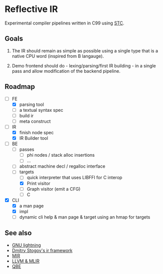 # Reflective IR

Experimental compiler pipelines written in C99 using [STC](https://github.com/stclib/STC). 

## Goals

1) The IR should remain as simple as possible using a single type that is a native CPU word (inspired from B langauge).

2) Demo frontend should do - lexing/parsing/first IR building - in a single pass and allow modification of the backend pipeline.

## Roadmap

- [ ] FE
    - [x] parsing tool
    - [ ] a textual syntax spec
    - [ ] build ir
    - [ ] meta construct

- [ ] IR
    - [x] finish node spec
    - [x] IR Builder tool

- [ ] BE
    - [ ] passes
        - [ ] phi nodes / stack alloc insertions
        - [ ] ...
    - [ ] abstract machine decl / regalloc interface
    - [ ] targets 
        - [ ] quick interpreter that uses LIBFFI for C interop
        - [x] Print visitor
        - [ ] Graph visitor (emit a CFG)
        - [ ] C

- [x] CLI
    - [x] a man page
    - [x] impl
    - [ ] dynamic cli help & man page & target using an hmap for targets

## See also

- [GNU lightning](https://www.gnu.org/software/lightning/)
- [Dmitry Stogov's ir framework](https://github.com/dstogov/ir.git) 
- [MIR](https://github.com/vnmakarov/mir.git)
- [LLVM & MLIR](https://mlir.llvm.org/) 
- [QBE](https://c9x.me/compile/)
